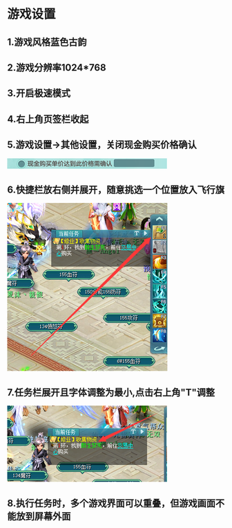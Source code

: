 # 游戏设置

## 1.游戏风格蓝色古韵

## 2.游戏分辨率1024*768

## 3.开启极速模式

## 4.右上角页签栏收起

## 5.游戏设置->其他设置，关闭现金购买价格确认

![4](./图片\4.bmp)

## 6.快捷栏放右侧并展开，随意挑选一个位置放入飞行旗

![5](./图片\5.png)

## 7.任务栏展开且字体调整为最小,点击右上角"T"调整

![77](./图片\77.png)

## 8.执行任务时，多个游戏界面可以重叠，但游戏画面不能放到屏幕外面